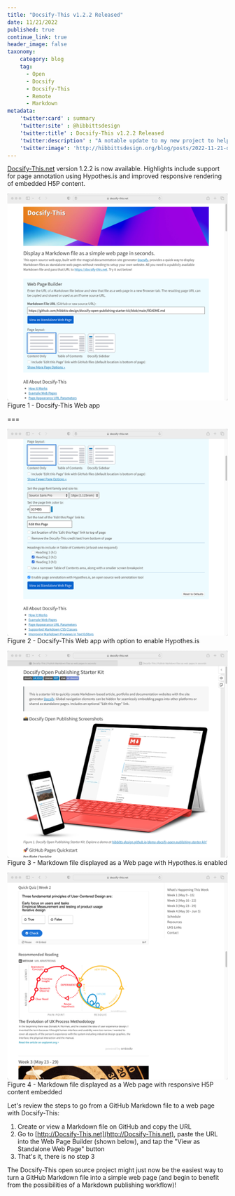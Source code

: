 ```yaml
---
title: "Docsify-This v1.2.2 Released"
date: 11/21/2022
published: true
continue_link: true
header_image: false
taxonomy:
    category: blog
    tag:
      - Open
      - Docsify
      - Docsify-This
      - Remote
      - Markdown
metadata:
    'twitter:card' : summary
    'twitter:site' : @hibbittsdesign
    'twitter:title' : Docsify-This v1.2.2 Released
    'twitter:description' : "A notable update to my new project to help people use Docsify even easier and faster."
    'twitter:image': 'http://hibbittsdesign.org/blog/posts/2022-11-21-docsify-this-v122-released/screenshot.png'
---
```


[Docsify-This.net](https://docsify-this.net) version 1.2.2 is now available. Highlights include support for page annotation using Hypothes.is and improved responsive rendering of embedded H5P content.

![Docsify-This screenshot](screenshot-1.png)  
Figure 1 - Docsify-This Web app

===

![Docsify-This screenshot](screenshot-2.png)  
Figure 2 - Docsify-This Web app with option to enable Hypothes.is

![Docsify-This screenshot](screenshot-3.png)  
Figure 3 - Markdown file displayed as a Web page with Hypothes.is enabled

![Docsify-This screenshot](screenshot-4.png)  
Figure 4 - Markdown file displayed as a Web page with responsive H5P content embedded

Let's review the steps to go from a GitHub Markdown file to a web page with Docsify-This:

1. Create or view a Markdown file on GitHub and copy the URL
2. Go to [http://Docsify-This.net](http://Docsify-This.net), paste the URL into the Web Page Builder (shown below), and tap the "View as Standalone Web Page" button
3. That's it, there is no step 3

The Docsify-This open source project might just now be the easiest way to turn a GitHub Markdown file into a simple web page (and begin to benefit from the possibilities of a Markdown publishing workflow)!